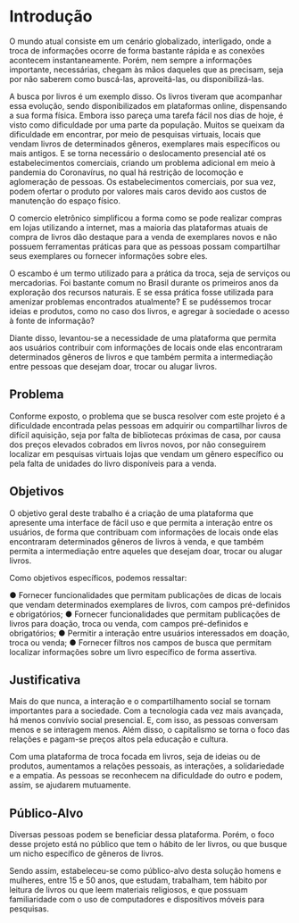 # Introdução

O mundo atual consiste em um cenário globalizado, interligado, onde a troca de informações ocorre de forma bastante rápida e as conexões acontecem instantaneamente. Porém, nem sempre a informações importante, necessárias, chegam às mãos daqueles que as precisam, seja por não saberem como buscá-las, aproveitá-las, ou disponibilizá-las. 

A busca por livros é um exemplo disso. Os livros tiveram que acompanhar essa evolução, sendo disponibilizados em plataformas online, dispensando a sua forma física. Embora isso pareça uma tarefa fácil nos dias de hoje, é visto como dificuldade por uma parte da população. Muitos se queixam da dificuldade em encontrar, por meio de pesquisas virtuais, locais que vendam livros de determinados gêneros, exemplares mais específicos ou mais antigos. E se torna necessário o deslocamento presencial até os estabelecimentos comerciais, criando um problema adicional em meio à pandemia do Coronavírus, no qual há restrição de locomoção e aglomeração de pessoas. Os estabelecimentos comerciais, por sua vez, podem ofertar o produto por valores mais caros devido aos custos de manutenção do espaço físico.

O comercio eletrônico simplificou a forma como se pode realizar compras em lojas utilizando a internet, mas a maioria das plataformas atuais de compra de livros dão destaque para a venda de exemplares novos e não possuem ferramentas práticas para que as pessoas possam compartilhar seus exemplares ou fornecer informações sobre eles. 

O escambo é um termo utilizado para a prática da troca, seja de serviços ou mercadorias. Foi bastante comum no Brasil durante os primeiros anos da exploração dos recursos naturais. E se essa prática fosse utilizada para amenizar problemas encontrados atualmente? E se pudéssemos trocar ideias e produtos, como no caso dos livros, e agregar à sociedade o acesso à fonte de informação? 

Diante disso, levantou-se a necessidade de uma plataforma que permita aos usuários contribuir com informações de locais onde elas encontraram determinados gêneros de livros e que também permita a intermediação entre pessoas que desejam doar, trocar ou alugar livros.

## Problema
Conforme exposto, o problema que se busca resolver com este projeto é a dificuldade encontrada pelas pessoas em adquirir ou compartilhar livros de difícil aquisição, seja por falta de bibliotecas próximas de casa, por causa dos preços elevados cobrados em livros novos, por não conseguirem localizar em pesquisas virtuais lojas que vendam um gênero específico ou pela falta de unidades do livro disponíveis para a venda.

## Objetivos

O objetivo geral deste trabalho é a criação de uma plataforma que apresente uma interface de fácil uso e que permita a interação entre os usuários, de forma que contribuam com informações de locais onde elas encontraram determinados gêneros de livros à venda, e que também permita a intermediação entre aqueles que desejam doar, trocar ou alugar livros. 

Como objetivos específicos, podemos ressaltar:

●	Fornecer funcionalidades que permitam publicações de dicas de locais que vendam determinados exemplares de livros, com campos pré-definidos e obrigatórios;
●	Fornecer funcionalidades que permitam publicações de livros para doação, troca ou venda, com campos pré-definidos e obrigatórios;
●	Permitir a interação entre usuários interessados em doação, troca ou venda;
●	Fornecer filtros nos campos de busca que permitam localizar informações sobre um livro específico de forma assertiva.

## Justificativa

Mais do que nunca, a interação e o compartilhamento social se tornam importantes para a sociedade. Com a tecnologia cada vez mais avançada, há menos convívio social presencial. E, com isso, as pessoas conversam menos e se interagem menos. Além disso, o capitalismo se torna o foco das relações e pagam-se preços altos pela educação e cultura.

Com uma plataforma de troca focada em livros, seja de ideias ou de produtos, aumentamos a relações pessoais, as interações, a solidariedade e a empatia. As pessoas se reconhecem na dificuldade do outro e podem, assim, se ajudarem mutuamente.

## Público-Alvo

Diversas pessoas podem se beneficiar dessa plataforma. Porém, o foco desse projeto está no público que tem o hábito de ler livros, ou que busque um nicho específico de gêneros de livros.

Sendo assim, estabeleceu-se como público-alvo desta solução homens e mulheres, entre 15 e 50 anos, que estudam, trabalham, tem hábito por leitura de livros ou que leem materiais religiosos, e que possuam familiaridade com o uso de computadores e dispositivos móveis para pesquisas.
